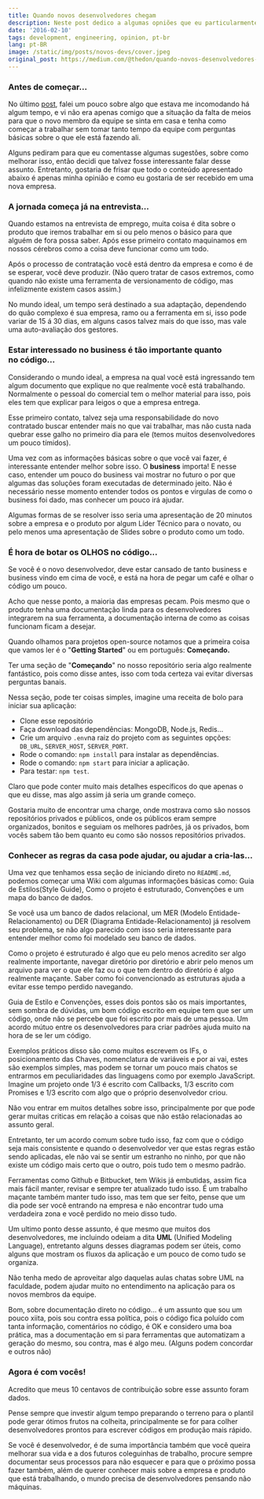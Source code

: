 ```yaml
---
title: Quando novos desenvolvedores chegam
description: Neste post dedico a algumas opniões que eu particularmente gostaria de receber quando começar em um novo emprego
date: '2016-02-10'
tags: development, engineering, opinion, pt-br
lang: pt-BR
image: /static/img/posts/novos-devs/cover.jpeg
original_post: https://medium.com/@thedon/quando-novos-desenvolvedores-chegam-b38c0ddd6ae0
---
```


### Antes de começar…

No último [post](/blog/precisamos-falar-sobre-os-novos-desevolvedores), falei um pouco sobre algo que estava me incomodando há algum tempo, e vi não era apenas comigo que a situação da falta de meios para que o novo membro da equipe se sinta em casa e tenha como começar a trabalhar sem tomar tanto tempo da equipe com perguntas básicas sobre o que ele está fazendo ali.

Alguns pediram para que eu comentasse algumas sugestões, sobre como melhorar isso, então decidi que talvez fosse interessante falar desse assunto. Entretanto, gostaria de frisar que todo o conteúdo apresentado abaixo é apenas minha opinião e como eu gostaria de ser recebido em uma nova empresa.

### A jornada começa já na entrevista…

Quando estamos na entrevista de emprego, muita coisa é dita sobre o produto que iremos trabalhar em si ou pelo menos o básico para que alguém de fora possa saber. Após esse primeiro contato maquinamos em nossos cérebros como a coisa deve funcionar como um todo.

Após o processo de contratação você está dentro da empresa e como é de se esperar, você deve produzir. (Não quero tratar de casos extremos, como quando não existe uma ferramenta de versionamento de código, mas infelizmente existem casos assim.)

No mundo ideal, um tempo será destinado a sua adaptação, dependendo do quão complexo é sua empresa, ramo ou a ferramenta em si, isso pode variar de 15 á 30 dias, em alguns casos talvez mais do que isso, mas vale uma auto-avaliação dos gestores.

### Estar interessado no business é tão importante quanto no código…

Considerando o mundo ideal, a empresa na qual você está ingressando tem algum documento que explique no que realmente você está trabalhando. Normalmente o pessoal do comercial tem o melhor material para isso, pois eles tem que explicar para leigos o que a empresa entrega.

Esse primeiro contato, talvez seja uma responsabilidade do novo contratado buscar entender mais no que vai trabalhar, mas não custa nada quebrar esse galho no primeiro dia para ele (temos muitos desenvolvedores um pouco tímidos).

Uma vez com as informações básicas sobre o que você vai fazer, é interessante entender melhor sobre isso. O **business** importa! E nesse caso, entender um pouco do business vai mostrar no futuro o por que algumas das soluções foram executadas de determinado jeito. Não é necessário nesse momento entender todos os pontos e virgulas de como o business foi dado, mas conhecer um pouco irá ajudar.

Algumas formas de se resolver isso seria uma apresentação de 20 minutos sobre a empresa e o produto por algum Líder Técnico para o novato, ou pelo menos uma apresentação de Slides sobre o produto como um todo.

### É hora de botar os OLHOS no código…

Se você é o novo desenvolvedor, deve estar cansado de tanto business e business vindo em cima de você, e está na hora de pegar um café e olhar o código um pouco.

Acho que nesse ponto, a maioria das empresas pecam. Pois mesmo que o produto tenha uma documentação linda para os desenvolvedores integrarem na sua ferramenta, a documentação interna de como as coisas funcionam ficam a desejar.

Quando olhamos para projetos open-source notamos que a primeira coisa que vamos ler é o "**Getting Started**" ou em português: **Começando.**

Ter uma seção de "**Começando**" no nosso repositório seria algo realmente fantástico, pois como disse antes, isso com toda certeza vai evitar diversas perguntas banais.

Nessa seção, pode ter coisas simples, imagine uma receita de bolo para iniciar sua aplicação:

- Clone esse repositório
- Faça download das dependências: MongoDB, Node.js, Redis…
- Crie um arquivo `.env`na raiz do projeto com as seguintes opções: `DB_URL`, `SERVER_HOST`, `SERVER_PORT`.
- Rode o comando: `npm install` para instalar as dependências.
- Rode o comando: `npm start` para iniciar a aplicação.
- Para testar: `npm test`.

Claro que pode conter muito mais detalhes específicos do que apenas o que eu disse, mas algo assim já seria um grande começo.

Gostaria muito de encontrar uma charge, onde mostrava como são nossos repositórios privados e públicos, onde os públicos eram sempre organizados, bonitos e seguiam os melhores padrões, já os privados, bom vocês sabem tão bem quanto eu como são nossos repositórios privados.

### Conhecer as regras da casa pode ajudar, ou ajudar a cria-las…

Uma vez que tenhamos essa seção de iniciando direto no `README.md`, podemos começar uma Wiki com algumas informações básicas como: Guia de Estilos(Style Guide), Como o projeto é estruturado, Convenções e um mapa do banco de dados.

Se você usa um banco de dados relacional, um MER (Modelo Entidade-Relacionamento) ou DER (Diagrama Entidade-Relacionamento) já resolvem seu problema, se não algo parecido com isso seria interessante para entender melhor como foi modelado seu banco de dados.

Como o projeto é estruturado é algo que eu pelo menos acredito ser algo realmente importante, navegar diretório por diretório e abrir pelo menos um arquivo para ver o que ele faz ou o que tem dentro do diretório é algo realmente maçante. Saber como foi convencionado as estruturas ajuda a evitar esse tempo perdido navegando.

Guia de Estilo e Convenções, esses dois pontos são os mais importantes, sem sombra de dúvidas, um bom código escrito em equipe tem que ser um código, onde não se percebe que foi escrito por mais de uma pessoa. Um acordo mútuo entre os desenvolvedores para criar padrões ajuda muito na hora de se ler um código.

Exemplos práticos disso são como muitos escrevem os IFs, o posicionamento das Chaves, nomenclatura de variáveis e por ai vai, estes são exemplos simples, mas podem se tornar um pouco mais chatos se entrarmos em peculiaridades das linguagens como por exemplo JavaScript. Imagine um projeto onde 1/3 é escrito com Callbacks, 1/3 escrito com Promises e 1/3 escrito com algo que o próprio desenvolvedor criou.

Não vou entrar em muitos detalhes sobre isso, principalmente por que pode gerar muitas criticas em relação a coisas que não estão relacionadas ao assunto geral.

Entretanto, ter um acordo comum sobre tudo isso, faz com que o código seja mais consistente e quando o desenvolvedor ver que estas regras estão sendo aplicadas, ele não vai se sentir um estranho no ninho, por que não existe um código mais certo que o outro, pois tudo tem o mesmo padrão.

Ferramentas como Github e Bitbucket, tem Wikis já embutidas, assim fica mais fácil manter, revisar e sempre ter atualizado tudo isso. É um trabalho maçante também manter tudo isso, mas tem que ser feito, pense que um dia pode ser você entrando na empresa e não encontrar tudo uma verdadeira zona e você perdido no meio disso tudo.

Um ultimo ponto desse assunto, é que mesmo que muitos dos desenvolvedores, me incluindo odeiam a dita **UML** (Unified Modeling Language), entretanto alguns desses diagramas podem ser úteis, como alguns que mostram os fluxos da aplicação e um pouco de como tudo se organiza.

Não tenha medo de aproveitar algo daquelas aulas chatas sobre UML na faculdade, podem ajudar muito no entendimento na aplicação para os novos membros da equipe.

Bom, sobre documentação direto no código… é um assunto que sou um pouco xiita, pois sou contra essa política, pois o código fica poluído com tanta informação, comentários no código, é OK e considero uma boa prática, mas a documentação em si para ferramentas que automatizam a geração do mesmo, sou contra, mas é algo meu. (Alguns podem concordar e outros não)

### Agora é com vocês!

Acredito que meus 10 centavos de contribuição sobre esse assunto foram dados.

Pense sempre que investir algum tempo preparando o terreno para o plantil pode gerar ótimos frutos na colheita, principalmente se for para colher desenvolvedores prontos para escrever códigos em produção mais rápido.

Se você é desenvolvedor, é de suma importância também que você queira melhorar sua vida e a dos futuros coleguinhas de trabalho, procure sempre documentar seus processos para não esquecer e para que o próximo possa fazer também, além de querer conhecer mais sobre a empresa e produto que está trabalhando, o mundo precisa de desenvolvedores pensando não máquinas.
